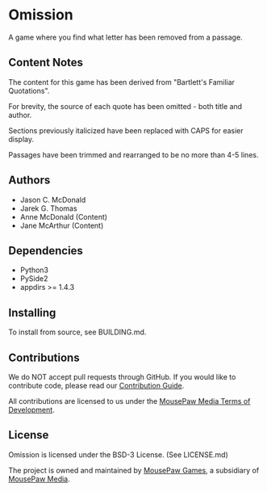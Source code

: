 # Omission

A game where you find what letter has been removed from a passage.

## Content Notes

The content for this game has been derived from "Bartlett's Familiar Quotations".

For brevity, the source of each quote has been omitted - both title and author.

Sections previously italicized have been replaced with CAPS for easier
display.

Passages have been trimmed and rearranged to be no more than 4-5 lines.

## Authors

 - Jason C. McDonald
 - Jarek G. Thomas
 - Anne McDonald (Content)
 - Jane McArthur (Content)

## Dependencies

 - Python3
 - PySide2
 - appdirs >= 1.4.3

## Installing

To install from source, see BUILDING.md.

## Contributions

We do NOT accept pull requests through GitHub.
If you would like to contribute code, please read our
[Contribution Guide][3].

All contributions are licensed to us under the
[MousePaw Media Terms of Development][4].

## License

Omission is licensed under the BSD-3 License. (See LICENSE.md)

The project is owned and maintained by [MousePaw Games][1],
a subsidiary of [MousePaw Media][2].

[1]: https://www.mousepawgames.com/omission
[2]: https://www.mousepawmedia.com/developers
[3]: https://www.mousepawmedia.com/developers/contribution
[4]: https://www.mousepawmedia.com/termsofdevelopment
[5]: https://github.com/mousepawmedia/omission
